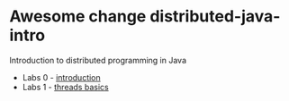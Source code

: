 Awesome change
distributed-java-intro
======================

Introduction to distributed programming in Java

- Labs 0 - [introduction](0-introduction/README.md)
- Labs 1 - [threads basics](1-threads-basics/README.md)
